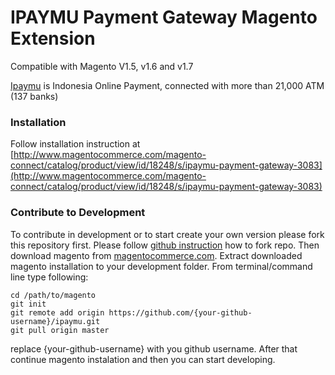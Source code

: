 IPAYMU Payment Gateway Magento Extension
======

Compatible with Magento V1.5, v1.6 and v1.7

[Ipaymu](http://www.ipaymu.com) is Indonesia Online Payment, connected with more than 21,000 ATM (137 banks)

### Installation
Follow installation instruction at [http://www.magentocommerce.com/magento-connect/catalog/product/view/id/18248/s/ipaymu-payment-gateway-3083](http://www.magentocommerce.com/magento-connect/catalog/product/view/id/18248/s/ipaymu-payment-gateway-3083)
### Contribute to Development
To contribute in development or to start create your own version please fork this repository first. 
Please follow [github instruction](https://help.github.com/articles/fork-a-repo) how to fork repo.
Then download magento from [magentocommerce.com](http://www.magentocommerce.com). 
Extract downloaded magento installation to your development folder. From terminal/command line type following:
```
cd /path/to/magento
git init
git remote add origin https://github.com/{your-github-username}/ipaymu.git
git pull origin master
```
replace {your-github-username} with you github username. After that continue magento instalation and then you can start developing.
